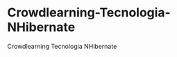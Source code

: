Crowdlearning-Tecnologia-NHibernate
===================================

Crowdlearning Tecnologia NHibernate
